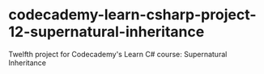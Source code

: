 # codecademy-learn-csharp-project-12-supernatural-inheritance
Twelfth project for Codecademy's Learn C# course: Supernatural Inheritance
